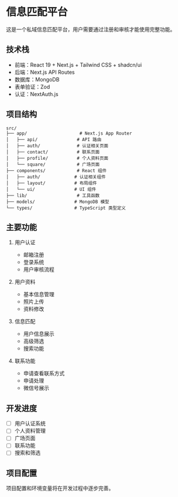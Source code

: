 # 信息匹配平台

这是一个私域信息匹配平台，用户需要通过注册和审核才能使用完整功能。

## 技术栈

- 前端：React 19 + Next.js + Tailwind CSS + shadcn/ui
- 后端：Next.js API Routes
- 数据库：MongoDB
- 表单验证：Zod
- 认证：NextAuth.js

## 项目结构

```
src/
├── app/                    # Next.js App Router
│   ├── api/               # API 路由
│   ├── auth/              # 认证相关页面
│   ├── contact/           # 联系页面
│   ├── profile/           # 个人资料页面
│   └── square/            # 广场页面
├── components/            # React 组件
│   ├── auth/             # 认证相关组件
│   ├── layout/           # 布局组件
│   └── ui/               # UI 组件
├── lib/                   # 工具函数
├── models/               # MongoDB 模型
└── types/                # TypeScript 类型定义
```

## 主要功能

1. 用户认证
   - 邮箱注册
   - 登录系统
   - 用户审核流程

2. 用户资料
   - 基本信息管理
   - 照片上传
   - 资料修改

3. 信息匹配
   - 用户信息展示
   - 高级筛选
   - 搜索功能

4. 联系功能
   - 申请查看联系方式
   - 申请处理
   - 微信号展示

## 开发进度

- [ ] 用户认证系统
- [ ] 个人资料管理
- [ ] 广场页面
- [ ] 联系功能
- [ ] 搜索和筛选

## 项目配置

项目配置和环境变量将在开发过程中逐步完善。
